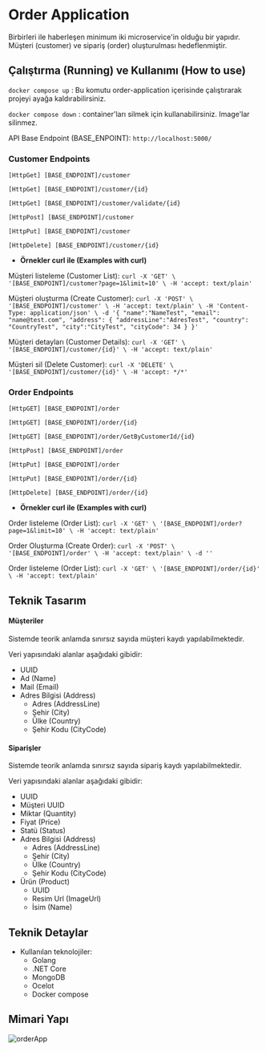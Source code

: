 # Order Application
Birbirleri ile haberleşen minimum iki microservice'in olduğu bir yapıdır. Müşteri (customer) ve sipariş (order) oluşturulması hedeflenmiştir. 

## Çalıştırma (Running) ve Kullanımı (How to use)
`docker compose up` : Bu komutu order-application içerisinde çalıştırarak projeyi ayağa kaldırabilirsiniz.

`docker compose down` : container'ları silmek için kullanabilirsiniz. Image'lar silinmez.

API Base Endpoint (BASE_ENPOINT): `http://localhost:5000/`

### Customer Endpoints

`[HttpGet] [BASE_ENDPOINT]/customer`

`[HttpGet] [BASE_ENDPOINT]/customer/{id}`

`[HttpGet] [BASE_ENDPOINT]/customer/validate/{id}`

`[HttpPost] [BASE_ENDPOINT]/customer`

`[HttpPut] [BASE_ENDPOINT]/customer`

`[HttpDelete] [BASE_ENDPOINT]/customer/{id}`


- **Örnekler curl ile (Examples with curl)**

Müşteri listeleme (Customer List): `curl -X 'GET' \ '[BASE_ENDPOINT]/customer?page=1&limit=10' \ -H 'accept: text/plain'`

Müşteri oluşturma (Create Customer): `curl -X 'POST' \
  '[BASE_ENDPOINT]/customer' \
  -H 'accept: text/plain' \
  -H 'Content-Type: application/json' \
  -d '{
    "name":"NameTest",
    "email": "name@test.com",
    "address": {
        "addressLine":"AdresTest",
        "country": "CountryTest",
        "city":"CityTest",
        "cityCode": 34
    }
}'`

Müşteri detayları (Customer Details): `curl -X 'GET' \
  '[BASE_ENDPOINT]/customer/{id}' \
  -H 'accept: text/plain'
`

Müşteri sil (Delete Customer): `curl -X 'DELETE' \
  '[BASE_ENDPOINT]/customer/{id}' \
  -H 'accept: */*'
`

### Order Endpoints

`[HttpGET] [BASE_ENDPOINT]/order`

`[HttpGET] [BASE_ENDPOINT]/order/{id}`

`[HttpGET] [BASE_ENDPOINT]/order/GetByCustomerId/{id}`

`[HttpPost] [BASE_ENDPOINT]/order`

`[HttpPut] [BASE_ENDPOINT]/order`

`[HttpPut] [BASE_ENDPOINT]/order/{id}`

`[HttpDelete] [BASE_ENDPOINT]/order/{id}`


- **Örnekler curl ile (Examples with curl)**

Order listeleme (Order List): `curl -X 'GET' \ '[BASE_ENDPOINT]/order?page=1&limit=10' \ -H 'accept: text/plain'`

Order Oluşturma (Create Order): `curl -X 'POST' \ '[BASE_ENDPOINT]/order' \ -H 'accept: text/plain' \ -d ''`

Order listeleme (Order List): `curl -X 'GET' \ '[BASE_ENDPOINT]/order/{id}' \ -H 'accept: text/plain'`

## Teknik Tasarım
#### Müşteriler
Sistemde teorik anlamda sınırsız sayıda müşteri kaydı yapılabilmektedir.

Veri yapısındaki alanlar aşağıdaki gibidir:
- UUID
- Ad (Name)
- Mail (Email)
- Adres Bilgisi (Address)
  - Adres (AddressLine)
  - Şehir (City)
  - Ülke (Country)
  - Şehir Kodu (CityCode)

#### Siparişler
Sistemde teorik anlamda sınırsız sayıda sipariş kaydı yapılabilmektedir.

Veri yapısındaki alanlar aşağıdaki gibidir:
- UUID
- Müşteri UUID
- Miktar (Quantity)
- Fiyat (Price)
- Statü (Status)
- Adres Bilgisi (Address)
  - Adres (AddressLine)
  - Şehir (City)
  - Ülke (Country)
  - Şehir Kodu (CityCode)
- Ürün (Product)
  - UUID
  - Resim Url (ImageUrl)
  - İsim (Name)


## Teknik Detaylar
- Kullanılan teknolojiler:
   - Golang
   - .NET Core
   - MongoDB
   - Ocelot
   - Docker compose

## Mimari Yapı
![orderApp](https://user-images.githubusercontent.com/79265067/175916391-69353e6d-eefc-4b6e-b198-fb039be8faf8.png)
